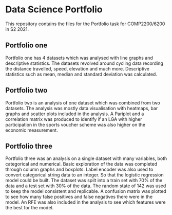 # Data Science Portfolio

This repository contains the files for the Portfolio task for COMP2200/6200 in S2 2021. 

## Portfolio one
Portfolio one has 4 datasets which was analysed with line graphs and descriptive statistics. The datasets revolved around cycling data recording the distance travelled, speed, elevation and much more. Descriptive statistics such as mean, median and standard deviation was calculated. 

## Portfolio two
Portfolio two is an analysis of one dataset which was combined from two datasets. The analysis was mostly data visualisation with heatmaps, bar graphs and scatter plots included in the analysis. A Pariplot and a correlation matrix was produced to identify if an LGA with higher participation in the sports voucher scheme was also higher on the economic measurement.
	
## Portfolio three
Portfolio three was an analysis on a single dataset with many variables, both categorical and numerical. Basic exploration of the data was completed through column graphs and boxplots. Label encoder was also used to convert categorical string data to an integer. So that the logistic regression model could be built. The dataset was spilt into a train set with 70% of the data and a test set with 30% of the data. The random state of 142 was used to keep the model consistent and replicable. A confusion matrix was plotted to see how many false positives and false negatives there were in the model. An RFE was also included in the analysis to see which features were the best for the model.
